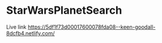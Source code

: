 # StarWarsPlanetSearch

Live link https://5df1f73d00017600078fda08--keen-goodall-8dcfb4.netlify.com/
